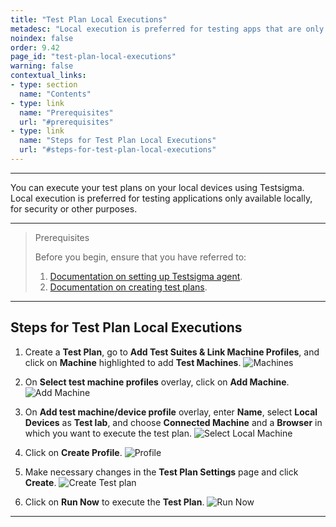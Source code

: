 ```yaml
---
title: "Test Plan Local Executions"
metadesc: "Local execution is preferred for testing apps that are only available locally, for security purposes. How to perform test plan executions on local devices in Testsigma."
noindex: false
order: 9.42
page_id: "test-plan-local-executions"
warning: false
contextual_links:
- type: section
  name: "Contents" 
- type: link
  name: "Prerequisites"
  url: "#prerequisites"
- type: link
  name: "Steps for Test Plan Local Executions"
  url: "#steps-for-test-plan-local-executions"
---
```



---

You can execute your test plans on your local devices using Testsigma. Local execution is preferred for testing applications only available locally, for security or other purposes.

---

> <p id="prerequisites">Prerequisites</p>
>
> Before you begin, ensure that you have referred to:
> 1. [Documentation on setting up Testsigma agent](https://testsigma.com/docs/agent/setup-on-windows-mac-linux/).
> 2. [Documentation on creating test plans](https://testsigma.com/docs/test-management/test-plans/overview/#steps-to-create-a-test-plan).


---

## **Steps for Test Plan Local Executions**


1. Create a **Test Plan**, go to **Add Test Suites & Link Machine Profiles**, and click on **Machine** highlighted to add **Test Machines**.
![Machines](https://s3.amazonaws.com/static-docs.testsigma.com/new_images/projects/applications/tpleatm.png)



2. On **Select test machine profiles** overlay, click on **Add Machine**. 
![Add Machine](https://s3.amazonaws.com/static-docs.testsigma.com/new_images/projects/applications/tpleamac.png)



3. On **Add test machine/device profile** overlay, enter **Name**, select **Local Devices** as **Test lab**, and choose **Connected Machine** and a **Browser** in which you want to execute the test plan. 
![Select Local Machine](https://s3.amazonaws.com/static-docs.testsigma.com/new_images/projects/applications/tplesmptmad.png)



4. Click on **Create Profile**.
![Profile](https://s3.amazonaws.com/static-docs.testsigma.com/new_images/projects/applications/tplecprofile.png)



5. Make necessary changes in the **Test Plan Settings** page and click **Create**.
![Create Test plan](https://s3.amazonaws.com/static-docs.testsigma.com/new_images/projects/applications/tplecoc.png)



6. Click on **Run Now** to execute the **Test Plan**.
![Run Now](https://s3.amazonaws.com/static-docs.testsigma.com/new_images/projects/applications/tpleexe.png)


---